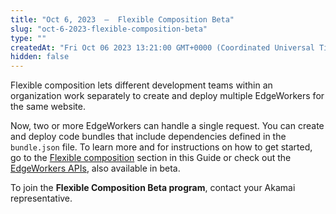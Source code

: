 ```yaml
---
title: "Oct 6, 2023  —  Flexible Composition Beta"
slug: "oct-6-2023-flexible-composition-beta"
type: ""
createdAt: "Fri Oct 06 2023 13:21:00 GMT+0000 (Coordinated Universal Time)"
hidden: false
---
```

Flexible composition lets different development teams within an organization work separately to create and deploy multiple EdgeWorkers for the same website.

Now, two or more EdgeWorkers can handle a single request. You can create and deploy code bundles that include dependencies defined in the `bundle.json` file. To learn more and for instructions on how to get started, go to the [Flexible composition](doc:flexible-composition) section in this Guide or check out the [EdgeWorkers APIs](ref:get-revisions), also available in beta.

To join the **Flexible Composition Beta program**, contact your Akamai representative.
